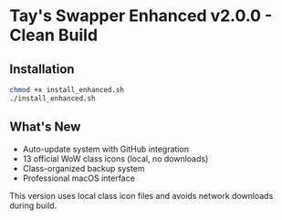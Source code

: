 # Tay's Swapper Enhanced v2.0.0 - Clean Build

## Installation
```bash
chmod +x install_enhanced.sh
./install_enhanced.sh
```

## What's New
- Auto-update system with GitHub integration
- 13 official WoW class icons (local, no downloads)
- Class-organized backup system
- Professional macOS interface

This version uses local class icon files and avoids network downloads during build.
